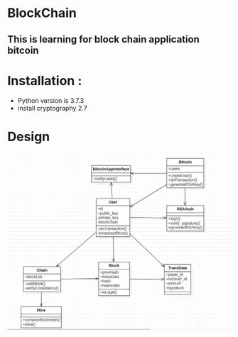 # BlockChain
## This is learning for block chain application bitcoin
# Installation :
* Python version is 3.7.3
* install cryptography 2.7

# Design 
![design document](https://github.com/AlexWei061/BlockChain/blob/master/bit_coin_app_design.JPG "design document")

